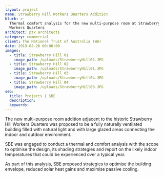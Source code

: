 ```yaml
---
layout: project
name: Strawberry Hill Workers Quarters Addition
blurb: >-
  Thermal comfort analysis for the new multi-purpose room at Strawberry Hill
  Workers Quarters
architect: ptx architects
category: commercial
client: The National Trust of Australia (WA)
date: 2019-08-26 00:00:00
images:
  - title: Strawberry Hill 01
    image_path: /uploads/StrawberryHill02.JPG
  - title: Strawberry Hill 02
    image_path: /uploads/StrawberryHill01.JPG
  - title: Strawberry Hill 03
    image_path: /uploads/StrawberryHill04.JPG
  - title: Strawberry Hill 04
    image_path: /uploads/StrawberryHill03.JPG
seo:
  title: Projects | SBE
  description:
  keywords:
---
```


The new multi-purpose room addition adjacent to the historic Strawberry Hill Workers Quarters was proposed to be a fully naturally ventilated building filled with natural light and with large glazed areas connecting the indoor and outdoor environment.

SBE was engaged to conduct a thermal and comfort analysis with the scope to optimise the design, its shading strategies and report on the likely indoor temperatures that could be experienced over a typical year.

As part of this analysis, SBE proposed strategies to optimise the building envelope, reduced solar heat gains and maximise passive cooling.